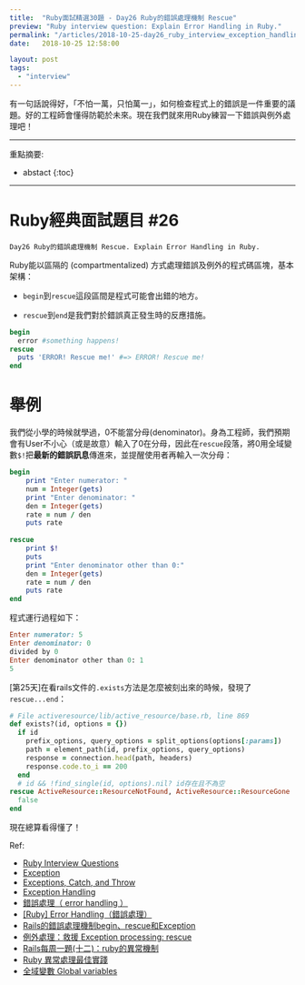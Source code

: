 ```yaml
---
title:  "Ruby面試精選30題 - Day26 Ruby的錯誤處理機制 Rescue"
preview: "Ruby interview question: Explain Error Handling in Ruby."
permalink: "/articles/2018-10-25-day26_ruby_interview_exception_handling_rescue"
date:   2018-10-25 12:58:00

layout: post
tags: 
  - "interview"
---
```


有一句話說得好，「不怕一萬，只怕萬一」，如何檢查程式上的錯誤是一件重要的議題。好的工程師會懂得防範於未來。現在我們就來用Ruby練習一下錯誤與例外處理吧！
<!-- more -->

---

重點摘要:
* abstact
{:toc}

---

# Ruby經典面試題目 #26

`Day26 Ruby的錯誤處理機制 Rescue. Explain Error Handling in Ruby.`

Ruby能以區隔的 (compartmentalized) 方式處理錯誤及例外的程式碼區塊，基本架構：

* `begin`到`rescue`這段區間是程式可能會出錯的地方。

* `rescue`到`end`是我們對於錯誤真正發生時的反應措施。

```ruby
begin
  error #something happens!
rescue
  puts 'ERROR! Rescue me!' #=> ERROR! Rescue me!
end
```

# 舉例

我們從小學的時候就學過，0不能當分母(denominator)。身為工程師，我們預期會有User不小心（或是故意）輸入了0在分母，因此在`rescue`段落，將0用全域變數`$!`把**最新的錯誤訊息**傳進來，並提醒使用者再輸入一次分母：

```ruby
begin
    print "Enter numerator: "
    num = Integer(gets)
    print "Enter denominator: "
    den = Integer(gets)
    rate = num / den
    puts rate
  
rescue
    print $!
    puts
    print "Enter denominator other than 0:"
    den = Integer(gets)  
    rate = num / den
    puts rate
end  
```

程式運行過程如下：

```ruby
Enter numerator: 5
Enter denominator: 0
divided by 0
Enter denominator other than 0: 1
5
```

[第25天]在看rails文件的`.exists`方法是怎麼被刻出來的時候，發現了`rescue...end`：

```ruby
# File activeresource/lib/active_resource/base.rb, line 869
def exists?(id, options = {})
  if id
    prefix_options, query_options = split_options(options[:params])
    path = element_path(id, prefix_options, query_options)
    response = connection.head(path, headers)
    response.code.to_i == 200
  end
  # id && !find_single(id, options).nil? id存在且不為空
rescue ActiveResource::ResourceNotFound, ActiveResource::ResourceGone
  false
end
```

現在總算看得懂了！

Ref:

* [Ruby Interview Questions](https://gist.github.com/kjvarga/ae0d9b3365122b1c2c74b9dd6a7d5226)
* [Exception](http://ruby-doc.org/core-2.5.1/Exception.html)
* [Exceptions, Catch, and Throw](https://ruby-doc.com/docs/ProgrammingRuby/html/tut_exceptions.html)
* [Exception Handling](https://www.studytonight.com/ruby/exception-handling-in-ruby)
* [錯誤處理（ error handling ）](http://railsfun.tw/t/topic/59)
* [[Ruby] Error Handling（錯誤處理）](https://pjchender.github.io/2018/06/05/ruby-error-handling%EF%BC%88%E9%8C%AF%E8%AA%A4%E8%99%95%E7%90%86%EF%BC%89/)
* [Rails的錯誤處理機制begin、rescue和Exception](https://medium.com/@pk60905/rails%E7%9A%84%E9%8C%AF%E8%AA%A4%E8%99%95%E7%90%86%E6%A9%9F%E5%88%B6begin-rescue%E5%92%8Cexception-ab71156a24a2)
* [例外處理：救援 Exception processing: rescue](https://guides.ruby.tw/ruby/rescue.html)
* [Rails每周一題(十二)：ruby的異常機制](http://rails-weekly.group.iteye.com/group/wiki/1821-rails-questions-weekly-12-ruby-exception-mechanism)
* [Ruby 異常處理最佳實踐](https://ruby-china.org/topics/29104)
* [全域變數 Global variables](https://guides.ruby.tw/ruby/globalvars.html)
